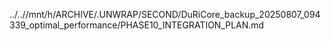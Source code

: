 ../..//mnt/h/ARCHIVE/.UNWRAP/SECOND/DuRiCore_backup_20250807_094339_optimal_performance/PHASE10_INTEGRATION_PLAN.md